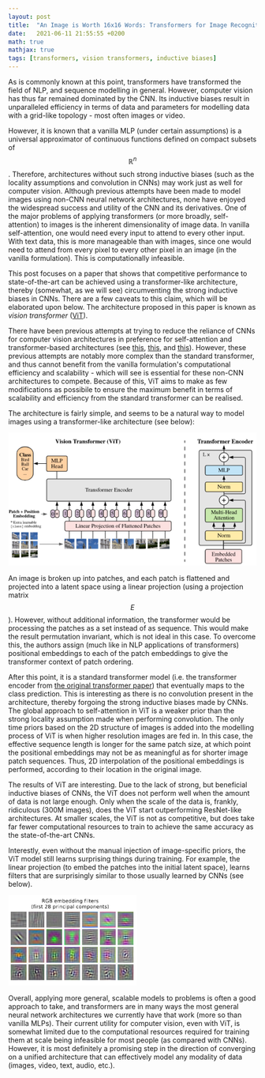 ```yaml
---
layout: post
title:  "An Image is Worth 16x16 Words: Transformers for Image Recognition at Scale"
date:   2021-06-11 21:55:55 +0200
math: true
mathjax: true
tags: [transformers, vision transformers, inductive biases]
---
```


As is commonly known at this point, transformers have transformed the field of
NLP, and sequence modelling in general. However, computer vision has thus far
remained dominated by the CNN. Its inductive biases result in unparalleled
efficiency in terms of data and parameters for modelling data with a grid-like
topology - most often images or video.

However, it is known that a vanilla MLP (under certain assumptions) is a universal
approximator of continuous functions defined on compact subsets of
$$ \mathbb{R}^n $$. Therefore, architectures without such strong inductive biases
(such as the locality assumptions and convolution in CNNs) may work just as well
for computer vision. Although previous attempts have been made to model images
using non-CNN neural network architectures, none have enjoyed the widespread
success and utility of the CNN and its derivatives. One of the major problems of
applying transformers (or more broadly, self-attention) to images is the inherent
dimensionality of image data. In vanilla self-attention, one would need every input
to attend to every other input. With text data, this is more manageable than with images,
since one would need to attend from every pixel to every other pixel in an image
(in the vanilla formulation). This is computationally infeasible.

This post focuses on a paper that shows that competitive performance to state-of-the-art
can be achieved using a transformer-like architecture, thereby (somewhat, as we will see)
circumventing the strong inductive biases in CNNs. There are a few caveats to this claim,
which will be elaborated upon below. The architecture proposed in this paper is known as
*vision transformer* ([ViT](https://openreview.net/pdf?id=YicbFdNTTy)).

There have been previous attempts at trying to reduce the reliance of CNNs for computer
vision architectures in preference for self-attention and transformer-based
architectures (see [this](https://arxiv.org/pdf/1711.07971.pdf),
[this](https://arxiv.org/abs/2005.12872), and [this](https://arxiv.org/abs/1906.05909)).
However, these previous attempts are notably more complex than the standard
transformer, and thus cannot benefit from the vanilla formulation's computational
efficiency and scalability - which will see is essential for these non-CNN
architectures to compete. Because of this, ViT aims to make as few modifications as
possibile to ensure the maximum benefit in terms of scalability and
efficiency from the standard transformer can be realised.

The architecture is fairly simple, and seems to be a natural way to model images using a
transformer-like architecture (see below):

![vit](/assets/vit.png)

An image is broken up into patches, and each patch is flattened and projected
into a latent space using a linear projection (using a projection matrix $$ E $$).
However, without additional information, the transformer would be processing the
patches as a set instead of as sequence. This would make the result permutation
invariant, which is not ideal in this case. To overcome this, the authors assign
(much like in NLP applications of transformers) positional embeddings to each of
the patch embeddings to give the transformer context of patch ordering.

After this point, it is a standard transformer model (i.e. the transformer encoder
from [the original transformer paper](https://arxiv.org/abs/1706.03762)) that eventually
maps to the class prediction. This is interesting as there is no convolution present
in the architecture, thereby forgoing the strong inductive biases made by CNNs. The
global approach to self-attention in ViT is a weaker prior than the strong locality
assumption made when performing convolution. The only time priors based on the 2D
structure of images is added into the modelling process of ViT is when higher
resolution images are fed in. In this case, the effective sequence length is
longer for the same patch size, at which point the positional embeddings may not
be as meaningful as for shorter image patch sequences. Thus, 2D interpolation of
the positional embeddings is performed, according to their location in the
original image.

The results of ViT are interesting. Due to the lack of strong, but beneficial
inductive biases of CNNs, the ViT does not perform well when the amount of data
is not large enough. Only when the scale of the data is, frankly, ridiculous (300M images),
does the ViT start outperforming ResNet-like architectures. At smaller scales, the
ViT is not as competitive, but does take far fewer computational resources to train
to achieve the same accuracy as the state-of-the-art CNNs.

Interestly, even without the manual injection of image-specific priors, the ViT
model still learns surprising things during training. For example, the linear
projection (to embed the patches into the initial latent space), learns filters
that are surprisingly similar to those usually learned by CNNs (see below).

![vitviz1](/assets/vitviz1.png)

Overall, applying more general, scalable models to problems is often a good
approach to take, and transformers are in many ways the most general neural
network architectures we currently have that work (more so than vanilla MLPs).
Their current utility for computer vision, even with ViT, is somewhat limited
due to the computational resources required for training them at scale being
infeasible for most people (as compared with CNNs). However, it is most definitely
a promising step in the direction of converging on a unified architecture that
can effectively model any modality of data (images, video, text, audio, etc.).
